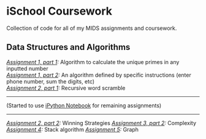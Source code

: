iSchool Coursework
=======
Collection of code for all of my MIDS assignments and coursework. 

Data Structures and Algorithms
-------
*[Assignment 1, part 1](https://github.com/bshur2008/ischool/blob/master/Algorithms/assign1p1.py):* Algorithm to calculate the unique primes in any inputted number   
*[Assignment 1, part 2](https://github.com/bshur2008/ischool/blob/master/Algorithms/assign1p2.py):* An algorithm defined by specific instructions (enter phone number, sum the digits, etc)  
*[Assignment 2, part 1](https://github.com/bshur2008/ischool/blob/master/Algorithms/assign2p1.py):* Recursive word scramble

-------
(Started to use [iPython Notebook](http://ipython.org/notebook.html) for remaining assignments)

-------

*[Assignment 2, part 2](http://nbviewer.ipython.org/github/bshur2008/ischool/blob/master/Algorithms/assign2-2.ipynb):* Winning Strategies
*[Assignment 3, part 2](http://nbviewer.ipython.org/github/bshur2008/ischool/blob/master/Algorithms/assign3-2.ipynb):* Complexity
*[Assignment 4](http://nbviewer.ipython.org/github/bshur2008/ischool/blob/master/Algorithms/assign4-1.ipynb):* Stack algorithm
*[Assignment 5](http://nbviewer.ipython.org/github/bshur2008/ischool/blob/master/Algorithms/Assign5-1.ipynb):* Graph 

